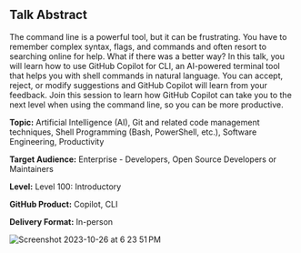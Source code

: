 ## Talk Abstract
The command line is a powerful tool, but it can be frustrating. You have to remember complex syntax, flags, and commands and often resort to searching online for help. What if there was a better way? In this talk, you will learn how to use GitHub Copilot for CLI, an AI-powered terminal tool that helps you with shell commands in natural language. You can accept, reject, or modify suggestions and GitHub Copilot will learn from your feedback. Join this session to learn how GitHub Copilot can take you to the next level when using the command line, so you can be more productive.

**Topic:** Artificial Intelligence (AI), Git and related code management techniques, Shell Programming (Bash, PowerShell, etc.), Software Engineering, Productivity

**Target Audience:** Enterprise - Developers, Open Source Developers or Maintainers

**Level:** Level 100: Introductory

**GitHub Product:** Copilot, CLI

**Delivery Format:** In-person

![Screenshot 2023-10-26 at 6 23 51 PM](https://github.com/LadyKerr/gh-copilot-cli/assets/47188731/8d64439e-f6c1-4836-93db-5c235abaca65)

